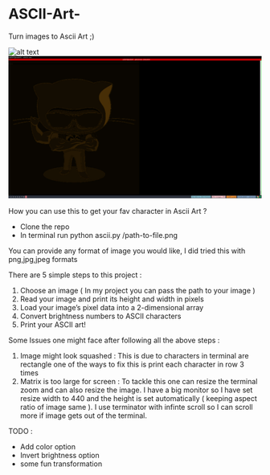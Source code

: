 # ASCII-Art-
Turn images to Ascii Art  ;) 

![alt text](https://octodex.github.com/images/steroidtocat.png)
![alt text](https://raw.githubusercontent.com/sid597/ASCII-Art-/master/steroidCat.png)






How you can use this to get your fav character in Ascii Art ? 
- Clone the repo
- In terminal run python ascii.py  /path-to-file.png 

You can provide any format of image you would like, I did tried this with png,jpg,jpeg formats

There are 5 simple steps to this project :
1) Choose an image ( In my project you can pass the path to your image )
2) Read your image and print its height and width in pixels
3) Load your image’s pixel data into a 2-dimensional array
4) Convert brightness numbers to ASCII characters
5) Print your ASCII art! 

Some Issues one might face after following all the above steps :
  1) Image might look squashed : This is due to characters in terminal are rectangle one of the         ways to fix this is print each character in row 3 times
  2) Matrix is too large for screen : To tackle this one can resize the terminal zoom and can           also resize the image. I have a big monitor so I have set resize width to 440 and the           height is set automatically ( keeping aspect ratio of image same ). I use terminator             with infinte scroll so I can scroll more if image gets out of the terminal. 
  
 
TODO : 

- Add color option 
- Invert brightness option
- some fun transformation

